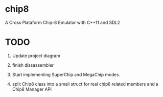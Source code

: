 chip8
=====

A Cross Plataform Chip-8 Emulator with C++11 and SDL2



# TODO

1. Update project diagram

2. finish dissassembler

3. Start implementing SuperChip and MegaChip modes.

4. split Chip8 class into a small struct for real chip8  related members and a Chip8 Manager API
